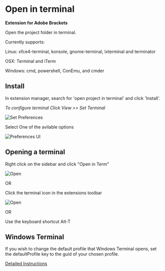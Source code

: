 Open in terminal
================

**Extension for Adobe Brackets**

Open the project folder in terminal.

Currently supports:

Linux: xfce4-terminal, konsole, gnome-terminal, lxterminal and terminator

OSX: Terminal and iTerm

Windows: cmd, powershell, ConEmu, and cmder


## Install

In extension manager, search for 'open project in terminal' and click 'Install'.

_To configure terminal Click View >> Set Terminal_

![Set Preferences](images/setterm.png)

Select One of the avilable options

![Preferences UI](images/ui.png)

## Opening a terminal

Right click on the sidebar and click "Open in Term"

![Open](images/right-click.png)

OR

Click the terminal icon in the extensions toolbar

![Open](images/ext.png)

OR

Use the keyboard shortcut Alt-T

## Windows Terminal

If you wish to change the default profile that Windows Terminal opens, set the defaultProfile key to the guid of your chosen profile.

[Detailed Instructions](https://weblog.west-wind.com/posts/2019/Sep/03/Programmatically-Opening-Windows-Terminal-in-a-Specific-Folder)
